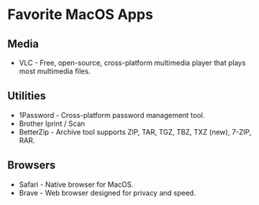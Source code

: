 # Favorite MacOS Apps

## Media
* VLC - Free, open-source, cross-platform multimedia player that plays most multimedia files.

## Utilities
* 1Password - Cross-platform password management tool.
* Brother Iprint / Scan
* BetterZip  - Archive tool supports ZIP, TAR, TGZ, TBZ, TXZ (new), 7-ZIP, RAR.

## Browsers
* Safari - Native browser for MacOS.
* Brave - Web browser designed for privacy and speed.
